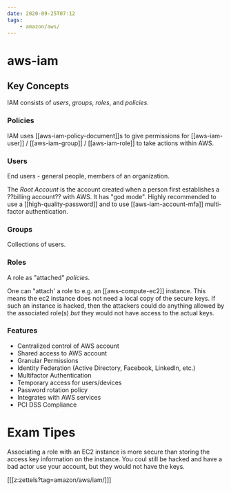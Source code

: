 ```yaml
---
date: 2020-09-25T07:12
tags:
    - amazon/aws/
---
```


# aws-iam

## Key Concepts

IAM consists of *users*, *groups*, *roles*, and *policies*. 

### Policies

IAM uses [[aws-iam-policy-document]]s to give permissions for [[aws-iam-user]] / [[aws-iam-group]] / [[aws-iam-role]] to take actions within AWS.


### Users
End users - general people, members of an organization.

The *Root Account* is the account created when a person first establishes a ??billing account?? with AWS. It has "god mode". Highly recommended to use a [[high-quality-password]] and to use [[aws-iam-account-mfa]] multi-factor authentication.

### Groups

Collections of users.


### Roles

A role as "attached" *policies*.

One can "attach' a role to e.g. an [[aws-compute-ec2]] instance. This means the ec2 instance does not need a local copy of the secure keys. If such an instance is hacked, then the attackers could do anything allowed by the associated role(s) *but* they would not have access to the actual keys.

### Features
* Centralized control of AWS account
* Shared access to AWS account
* Granular Permissions
* Identity Federation (Active Directory, Facebook, LinkedIn, etc.)
* Multifactor Authentication
* Temporary access for users/devices
* Password rotation policy
* Integrates with AWS services
* PCI DSS Compliance

# Exam Tipes
Associating a role with an EC2 instance is more secure than storing the access key information on the instance. You coul still be hacked and have a bad actor use your account, but they would not have the keys.

[[[z:zettels?tag=amazon/aws/iam/]]]
